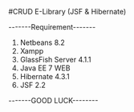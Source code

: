 #CRUD E-Library (JSF &amp; Hibernate)

-------Requirement-------
1. Netbeans 8.2
2. Xampp
3. GlassFish Server 4.1.1
4. Java EE 7 WEB
5. Hibernate 4.3.1
6. JSF 2.2


-------GOOD LUCK--------
